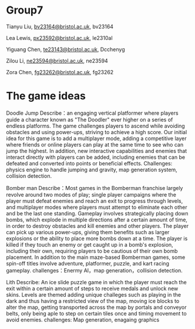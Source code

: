 # Group7

Tianyu Liu, bv23164@bristol.ac.uk, bv23164

Lea Lewis, px23592@bristol.ac.uk, le2310al

Yiguang Chen, te23143@bristol.ac.uk, Dcchenyg

Zilou Li, ne23594@bristol.ac.uk, ne23594

Zora Chen, fg23262@bristol.ac.uk, fg23262

# The game ideas

Doodle Jump
Describe：an engaging vertical platformer where players guide a character known as "The Doodler" ever higher on a series of endless platforms. The game challenges players to ascend while avoiding obstacles and using power-ups, striving to achieve a high score. Our initial idea for this game is to add a multiplayer mode, adding a competitive layer where friends or online players can play at the same time to see who can jump the highest. In addition, new interactive capabilities and enemies that interact directly with players can be added, including enemies that can be defeated and converted into points or beneficial effects.
Challenges: physics engine to handle jumping and gravity, map generation system, collision detection.

Bomber man
Describe：Most games in the Bomberman franchise largely revolve around two modes of play; single player campaigns where the player must defeat enemies and reach an exit to progress through levels, and multiplayer modes where players must attempt to eliminate each other and be the last one standing. Gameplay involves strategically placing down bombs, which explode in multiple directions after a certain amount of time, in order to destroy obstacles and kill enemies and other players. The player can pick up various power-ups, giving them benefits such as larger explosions or the ability to place more bombs down at a time. The player is killed if they touch an enemy or get caught up in a bomb's explosion, including their own, requiring players to be cautious of their own bomb placement. In addition to the main maze-based Bomberman games, some spin-off titles involve adventure, platformer, puzzle, and kart racing gameplay.
challenges：Enermy AI，map generation，collision detection.

Lith
Describe: An ice slide puzzle game in which the player must reach the exit within a certain amount of steps to receive medals and unlock new skins. Levels are themed adding unique challeges such as playing in the dark and thus having a restricted view of the map, moving ice blocks to alter the map, getting transported across the map by portals and conveyor belts, only being aple to step on certain tiles once and timing movement to avoid enemies.
challenges: Map generation, enagaing graphics
